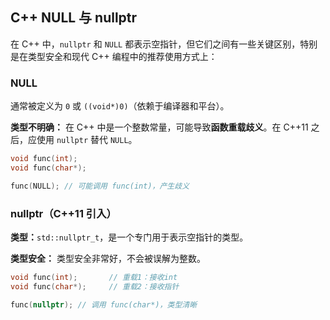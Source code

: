 ## C++ NULL 与 nullptr

在 C++ 中，`nullptr` 和 `NULL` 都表示空指针，但它们之间有一些关键区别，特别是在类型安全和现代 C++ 编程中的推荐使用方式上：

### NULL

通常被定义为 `0` 或 `((void*)0)`（依赖于编译器和平台）。

**类型不明确：** 在 C++ 中是一个整数常量，可能导致**函数重载歧义**。在 C++11 之后，应使用 `nullptr` 替代 `NULL`。

```cpp
void func(int);
void func(char*);

func(NULL); // 可能调用 func(int)，产生歧义
```

###   nullptr（C++11 引入）

**类型：**`std::nullptr_t`，是一个专门用于表示空指针的类型。

**类型安全：** 类型安全非常好，不会被误解为整数。

```cpp
void func(int);       // 重载1：接收int
void func(char*);     // 重载2：接收指针

func(nullptr); // 调用 func(char*)，类型清晰
```
